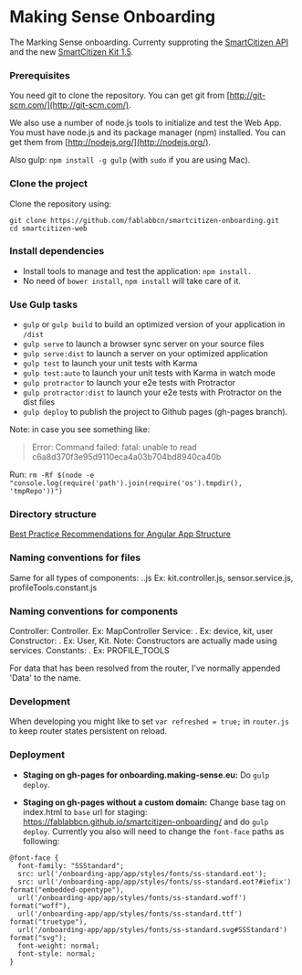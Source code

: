 # Making Sense Onboarding

The Marking Sense onboarding. Currenty supproting the [SmartCitizen API](https://github.com/fablabbcn/smartcitizen) and the new [SmartCitizen Kit 1.5](https://github.com/fablabbcn/Smart-Citizen-Kit-1.5).

### Prerequisites

You need git to clone the repository. You can get git from
[http://git-scm.com/](http://git-scm.com/).

We also use a number of node.js tools to initialize and test the Web App. You must have node.js and
its package manager (npm) installed. You can get them from [http://nodejs.org/](http://nodejs.org/).

Also gulp: `npm install -g gulp` (with `sudo` if you are using Mac).

### Clone the project

Clone the repository using:

```
git clone https://github.com/fablabbcn/smartcitizen-onboarding.git
cd smartcitizen-web
```

### Install dependencies
* Install tools to manage and test the application: `npm install.`
* No need of `bower install`, `npm install` will take care of it.

### Use Gulp tasks

* `gulp` or `gulp build` to build an optimized version of your application in `/dist`
* `gulp serve` to launch a browser sync server on your source files
* `gulp serve:dist` to launch a server on your optimized application
* `gulp test` to launch your unit tests with Karma
* `gulp test:auto` to launch your unit tests with Karma in watch mode
* `gulp protractor` to launch your e2e tests with Protractor
* `gulp protractor:dist` to launch your e2e tests with Protractor on the dist files
* `gulp deploy` to publish the project to Github pages (gh-pages branch).

Note: in case you see something like:
> Error: Command failed: fatal: unable to read c6a8d370f3e95d9110eca4a03b704bd8940ca40b

Run:
`rm -Rf $(node -e "console.log(require('path').join(require('os').tmpdir(), 'tmpRepo'))")`

### Directory structure

[Best Practice Recommendations for Angular App Structure](https://docs.google.com/document/d/1XXMvReO8-Awi1EZXAXS4PzDzdNvV6pGcuaF4Q9821Es/pub)


### Naming conventions for files
Same for all types of components:
<Name of component camelcased>.<Type of module>.js
Ex: kit.controller.js, sensor.service.js, profileTools.constant.js


### Naming conventions for components
Controller: <Name of controller capitalized>Controller. Ex: MapController
Service: <Name of service camelcased>. Ex: device, kit, user 
Constructor: <Name of constructor capitalized>. Ex: User, Kit. Note: Constructors are actually made using services.
Constants: <Name of constant uppercase joined by an underscore>. Ex: PROFILE_TOOLS

For data that has been resolved from the router, I've normally appended 'Data' to the name.

### Development

When developing you might like to set `var refreshed = true;` in `router.js` to keep router states persistent on reload.

### Deployment

* **Staging on gh-pages for onboarding.making-sense.eu:** Do `gulp deploy`. 

* **Staging on gh-pages without a custom domain:** Change base tag on index.html to `base` url for staging: https://fablabbcn.github.io/smartcitizen-onboarding/ and do `gulp deploy`. Currently you also will need to change the `font-face` paths as following:

```
@font-face {
  font-family: "SSStandard";
  src: url('/onboarding-app/app/styles/fonts/ss-standard.eot');
  src: url('/onboarding-app/app/styles/fonts/ss-standard.eot?#iefix') format("embedded-opentype"),
  url('/onboarding-app/app/styles/fonts/ss-standard.woff') format("woff"),
  url('/onboarding-app/app/styles/fonts/ss-standard.ttf') format("truetype"),
  url('/onboarding-app/app/styles/fonts/ss-standard.svg#SSStandard') format("svg");
  font-weight: normal;
  font-style: normal;
}
```
